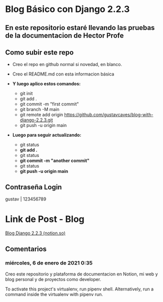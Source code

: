 # Blog Básico con Django 2.2.3

## En este repositorio estaré llevando las pruebas de la documentacion de Hector Profe

## Como subir este repo

- Creo el repo en github normal si novedad, en blanco.
- Creo el README.md con esta informacion básica
- **Y luego aplico estos comandos:**

  - git init
  - git add .
  - git commit -m "first commit"
  - git branch -M main
  - git remote add origin https://github.com/gustavcaves/blog-with-django-2.2.3.git
  - git push -u origin main
- **Luego para seguir actualizando:**

  - git status
  - **git add .**
  - git status
  - **git commit -m "another commit"**
  - git status
  - **git push -u origin main**

## Contraseña Login

gustav | 123456789

# Link de Post - Blog

[Blog Django 2.2.3 (notion.so)](https://www.notion.so/Blog-Django-2-2-3-a6570e71e0e648339ec2852689a0a27a)

## Comentarios

### miércoles, 6 de enero de 2021 0:35

Creo este repositorio y plataforma de documentacion en Notion, mi web y blog personal y de proyectos como developer.

To activate this project's virtualenv, run pipenv shell.
Alternatively, run a command inside the virtualenv with pipenv run.
